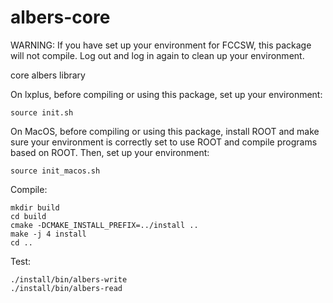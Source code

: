 albers-core
===========

WARNING: If you have set up your environment for FCCSW, this package will not compile. Log out and log in again to clean up your environment. 

core albers library 

On lxplus, before compiling or using this package, set up your environment:

    source init.sh

On MacOS, before compiling or using this package, install ROOT and make sure your environment is correctly set to use ROOT and compile programs based on ROOT. Then, set up your environment:

    source init_macos.sh 
    
Compile:

    mkdir build
    cd build
    cmake -DCMAKE_INSTALL_PREFIX=../install ..
    make -j 4 install
    cd ..

Test:

    ./install/bin/albers-write
    ./install/bin/albers-read
    
